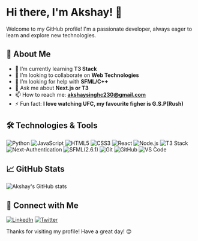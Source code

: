 # Hi there, I'm Akshay! 👋

Welcome to my GitHub profile! I'm a passionate developer, always eager to learn and explore new technologies.

## 🚀 About Me

- 🌱 I’m currently learning **T3 Stack**
- 👯 I’m looking to collaborate on **Web Technologies**
- 🤔 I’m looking for help with **SFML/C++**
- 💬 Ask me about **Next.js or T3**
- 📫 How to reach me: **akshaysinghc230@gmail.com**
- ⚡ Fun fact: **I love watching UFC, my favourite figher is G.S.P(Rush)**

## 🛠️ Technologies & Tools

![Python](https://img.shields.io/badge/-Python-333333?style=flat&logo=python)
![JavaScript](https://img.shields.io/badge/-JavaScript-333333?style=flat&logo=javascript)
![HTML5](https://img.shields.io/badge/-HTML5-333333?style=flat&logo=html5)
![CSS3](https://img.shields.io/badge/-CSS3-333333?style=flat&logo=css3)
![React](https://img.shields.io/badge/-React-333333?style=flat&logo=react)
![Node.js](https://img.shields.io/badge/-Node.js-333333?style=flat&logo=node.js)
![T3 Stack](https://create.t3.gg/)
![Next-Authentication](https://next-auth.js.org/)
![SFML(2.6.1)](https://www.sfml-dev.org/documentation/2.6.1/)
![Git](https://img.shields.io/badge/-Git-333333?style=flat&logo=git)
![GitHub](https://img.shields.io/badge/-GitHub-333333?style=flat&logo=github)
![VS Code](https://img.shields.io/badge/-VS%20Code-333333?style=flat&logo=visual-studio-code)

## 📈 GitHub Stats

![Akshay's GitHub stats](https://github-readme-stats.vercel.app/api?username=akshaytheGodxo&show_icons=true&theme=radical)

## 🔗 Connect with Me

[![LinkedIn](https://img.shields.io/badge/-LinkedIn-0077B5?style=flat&logo=linkedin)](https://www.linkedin.com/in/akshay-singh-chauhan-wow/)
[![Twitter](https://img.shields.io/badge/-Twitter-1DA1F2?style=flat&logo=twitter&logoColor=white)](https://x.com/akshays04640139)

Thanks for visiting my profile! Have a great day! 😊
